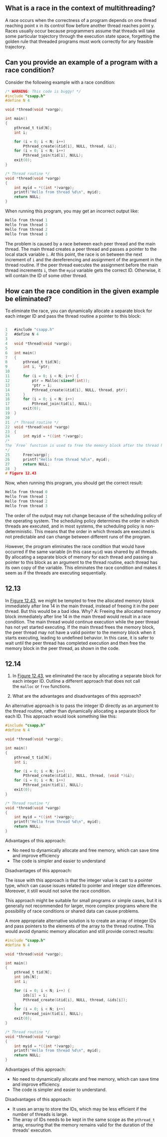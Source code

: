 ## What is a race in the context of multithreading?

A race occurs when the correctness of a program depends on one thread reaching point x in its control flow before another thread reaches point y. Races usually occur because programmers assume that threads will take some particular trajectory through the execution state space, forgetting the golden rule that threaded programs must work correctly for any feasible trajectory.

## Can you provide an example of a program with a race condition?

Consider the following example with a race condition:
```c
/* WARNING: This code is buggy! */
#include "csapp.h"
#define N 4

void *thread(void *vargp);

int main()
{
    pthread_t tid[N];
    int i;

    for (i = 0; i < N; i++)
        Pthread_create(&tid[i], NULL, thread, &i);
    for (i = 0; i < N; i++)
        Pthread_join(tid[i], NULL);
    exit(0);
}

/* Thread routine */
void *thread(void *vargp)
{
    int myid = *((int *)vargp);
    printf("Hello from thread %d\n", myid);
    return NULL;
}
```
When running this program, you may get an incorrect output like:
```c
Hello from thread 1
Hello from thread 3
Hello from thread 2
Hello from thread 3
```

The problem is caused by a race between each peer thread and the main thread. The main thread creates a peer thread and passes a pointer to the local stack variable `i`. At this point, the race is on between the next increment of `i` and the dereferencing and assignment of the argument in the thread routine. If the peer thread executes the assignment before the main thread increments `i`, then the `myid` variable gets the correct ID. Otherwise, it will contain the ID of some other thread.

## How can the race condition in the given example be eliminated?

To eliminate the race, you can dynamically allocate a separate block for each integer ID and pass the thread routine a pointer to this block:
```c

1	#include "csapp.h"
2	#define N 4
3
4	void *thread(void *vargp);
5
6	int main()
7	{
8		pthread_t tid[N];
9		int i, *ptr;
10
11		for (i = 0; i < N; i++) {
12			ptr = Malloc(sizeof(int));
13			*ptr = i;
14			Pthread_create(&tid[i], NULL, thread, ptr);
15		}
16		for (i = 0; i < N; i++)
17			Pthread_join(tid[i], NULL);
18		exit(0);
19	}
20
21	/* Thread routine */
22	void *thread(void *vargp)
23	{
24		int myid = *((int *)vargp);
/*
The `Free` function is used to free the memory block after the thread has finished executing. This eliminates the possibility of a race condition occurring because each thread has its own data, and there is no shared data between threads.
*/
25		Free(vargp);
26		printf("Hello from thread %d\n", myid);
27		return NULL;
28	}
# Figure 12.43
```

Now, when running this program, you should get the correct result:
```c
Hello from thread 0
Hello from thread 1
Hello from thread 2
Hello from thread 3
```

The order of the output may not change because of the scheduling policy of the operating system. The scheduling policy determines the order in which threads are executed, and in most systems, the scheduling policy is non-deterministic. This means that the order in which threads are executed is not predictable and can change between different runs of the program.

However, the program eliminates the race condition that would have occurred if the same variable (in this case `myid`) was shared by all threads. By allocating a separate block of memory for each thread and passing a pointer to this block as an argument to the thread routine, each thread has its own copy of the variable. This eliminates the race condition and makes it seem as if the threads are executing sequentially.

## 12.13
In [Figure 12.43](file:///OPS/xhtml/fileP7000497027000000000000000008577.xhtml#P7000497027000000000000000008638), we might be tempted to free the allocated memory block immediately after line 14 in the main thread, instead of freeing it in the peer thread. But this would be a bad idea. Why?
A:
Freeing the allocated memory block immediately after line 14 in the main thread would result in a race condition. The main thread would continue execution while the peer thread has not yet started executing. If the main thread frees the memory block, the peer thread may not have a valid pointer to the memory block when it starts executing, leading to undefined behavior. In this case, it is safer to wait until the peer thread has completed execution and then free the memory block in the peer thread, as shown in the code.

## 12.14
1.  In [Figure 12.43](file:///OPS/xhtml/fileP7000497027000000000000000008577.xhtml#P7000497027000000000000000008638), we eliminated the race by allocating a separate block for each integer ID. Outline a different approach that does not call the `malloc` or `free` functions.
    
2.  What are the advantages and disadvantages of this approach?

An alternative approach is to pass the integer ID directly as an argument to the thread routine, rather than dynamically allocating a separate block for each ID. This approach would look something like this:
```c
#include "csapp.h"
#define N 4

void *thread(void *vargp);

int main()
{
    pthread_t tid[N];
    int i;

    for (i = 0; i < N; i++)
        Pthread_create(&tid[i], NULL, thread, (void *)&i);
    for (i = 0; i < N; i++)
        Pthread_join(tid[i], NULL);
    exit(0);
}

/* Thread routine */
void *thread(void *vargp)
{
    int myid = *((int *)vargp);
    printf("Hello from thread %d\n", myid);
    return NULL;
}
```
Advantages of this approach:

-   No need to dynamically allocate and free memory, which can save time and improve efficiency
-   The code is simpler and easier to understand

Disadvantages of this approach:

The issue with this approach is that the integer value is cast to a pointer type, which can cause issues related to pointer and integer size differences. Moreover, it still would not solve the race condition.

This approach might be suitable for small programs or simple cases, but it is generally not recommended for larger, more complex programs where the possibility of race conditions or shared data can cause problems.


A more appropriate alternative solution is to create an array of integer IDs and pass pointers to the elements of the array to the thread routine. This would avoid dynamic memory allocation and still provide correct results:
```c
#include "csapp.h"
#define N 4

void *thread(void *vargp);

int main()
{
    pthread_t tid[N];
    int ids[N];
    int i;

    for (i = 0; i < N; i++) {
        ids[i] = i;
        Pthread_create(&tid[i], NULL, thread, &ids[i]);
    }
    for (i = 0; i < N; i++)
        Pthread_join(tid[i], NULL);
    exit(0);
}

/* Thread routine */
void *thread(void *vargp)
{
    int myid = *((int *)vargp);
    printf("Hello from thread %d\n", myid);
    return NULL;
}
```
Advantages of this approach:

-   No need to dynamically allocate and free memory, which can save time and improve efficiency.
-   The code is simpler and easier to understand.

Disadvantages of this approach:

-   It uses an array to store the IDs, which may be less efficient if the number of threads is large.
-   The array of IDs needs to be kept in the same scope as the `pthread_t` array, ensuring that the memory remains valid for the duration of the threads' execution.